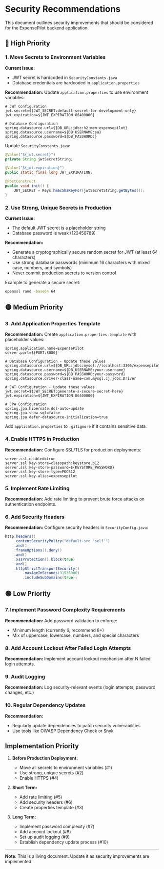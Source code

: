# Security Recommendations

This document outlines security improvements that should be considered for the ExpensePilot backend application.

## 🔴 High Priority

### 1. Move Secrets to Environment Variables

**Current Issue:**
- JWT secret is hardcoded in `SecurityConstants.java`
- Database credentials are hardcoded in `application.properties`

**Recommendation:**
Update `application.properties` to use environment variables:
```properties
# JWT Configuration
jwt.secret=${JWT_SECRET:default-secret-for-development-only}
jwt.expiration=${JWT_EXPIRATION:86400000}

# Database Configuration
spring.datasource.url=${DB_URL:jdbc:h2:mem:expensepilot}
spring.datasource.username=${DB_USERNAME:sa}
spring.datasource.password=${DB_PASSWORD:}
```

Update `SecurityConstants.java`:
```java
@Value("${jwt.secret}")
private String jwtSecretString;

@Value("${jwt.expiration}")
public static final long JWT_EXPIRATION;

@PostConstruct
public void init() {
    JWT_SECRET = Keys.hmacShaKeyFor(jwtSecretString.getBytes());
}
```

### 2. Use Strong, Unique Secrets in Production

**Current Issue:**
- The default JWT secret is a placeholder string
- Database password is weak (123456789)

**Recommendation:**
- Generate a cryptographically secure random secret for JWT (at least 64 characters)
- Use strong database passwords (minimum 16 characters with mixed case, numbers, and symbols)
- Never commit production secrets to version control

Example to generate a secure secret:
```bash
openssl rand -base64 64
```

## 🟡 Medium Priority

### 3. Add Application Properties Template

**Recommendation:**
Create `application.properties.template` with placeholder values:
```properties
spring.application.name=ExpensePilot
server.port=${PORT:8080}

# Database Configuration - Update these values
spring.datasource.url=${DB_URL:jdbc:mysql://localhost:3306/expensepilot}
spring.datasource.username=${DB_USERNAME:your-username}
spring.datasource.password=${DB_PASSWORD:your-password}
spring.datasource.driver-class-name=com.mysql.cj.jdbc.Driver

# JWT Configuration - Update these values
jwt.secret=${JWT_SECRET:generate-a-secure-secret-here}
jwt.expiration=${JWT_EXPIRATION:86400000}

# JPA Configuration
spring.jpa.hibernate.ddl-auto=update
spring.jpa.show-sql=false
spring.jpa.defer-datasource-initialization=true
```

Add `application.properties` to `.gitignore` if it contains sensitive data.

### 4. Enable HTTPS in Production

**Recommendation:**
Configure SSL/TLS for production deployments:
```properties
server.ssl.enabled=true
server.ssl.key-store=classpath:keystore.p12
server.ssl.key-store-password=${KEYSTORE_PASSWORD}
server.ssl.key-store-type=PKCS12
server.ssl.key-alias=expensepilot
```

### 5. Implement Rate Limiting

**Recommendation:**
Add rate limiting to prevent brute force attacks on authentication endpoints.

### 6. Add Security Headers

**Recommendation:**
Configure security headers in `SecurityConfig.java`:
```java
http.headers()
    .contentSecurityPolicy("default-src 'self'")
    .and()
    .frameOptions().deny()
    .and()
    .xssProtection().block(true)
    .and()
    .httpStrictTransportSecurity()
        .maxAgeInSeconds(31536000)
        .includeSubDomains(true);
```

## 🟢 Low Priority

### 7. Implement Password Complexity Requirements

**Recommendation:**
Add password validation to enforce:
- Minimum length (currently 6, recommend 8+)
- Mix of uppercase, lowercase, numbers, and special characters

### 8. Add Account Lockout After Failed Login Attempts

**Recommendation:**
Implement account lockout mechanism after N failed login attempts.

### 9. Audit Logging

**Recommendation:**
Log security-relevant events (login attempts, password changes, etc.)

### 10. Regular Dependency Updates

**Recommendation:**
- Regularly update dependencies to patch security vulnerabilities
- Use tools like OWASP Dependency Check or Snyk

## Implementation Priority

1. **Before Production Deployment:**
   - Move all secrets to environment variables (#1)
   - Use strong, unique secrets (#2)
   - Enable HTTPS (#4)

2. **Short Term:**
   - Add rate limiting (#5)
   - Add security headers (#6)
   - Create properties template (#3)

3. **Long Term:**
   - Implement password complexity (#7)
   - Add account lockout (#8)
   - Set up audit logging (#9)
   - Establish dependency update process (#10)

---

**Note:** This is a living document. Update it as security improvements are implemented.
